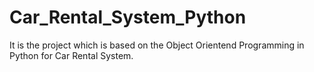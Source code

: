 # Car_Rental_System_Python

It is the project which is based on the Object Orientend Programming in Python for Car Rental System.
